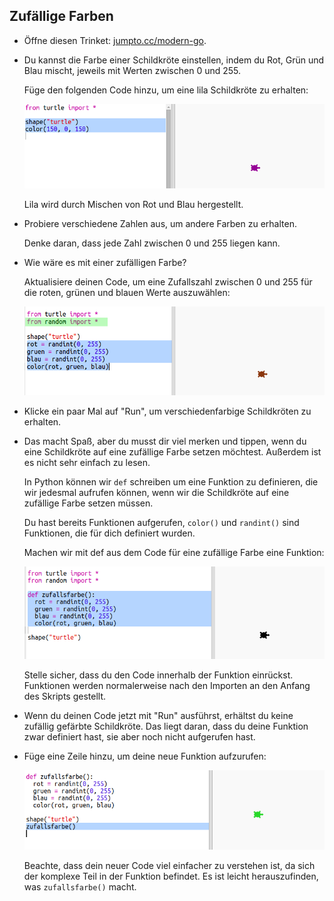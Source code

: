 ## Zufällige Farben

+ Öffne diesen Trinket: <a href="http://jumpto.cc/modern-go" target="_blank">jumpto.cc/modern-go</a>.

+ Du kannst die Farbe einer Schildkröte einstellen, indem du Rot, Grün und Blau mischt, jeweils mit Werten zwischen 0 und 255.
    
    Füge den folgenden Code hinzu, um eine lila Schildkröte zu erhalten:
    
    ![screenshot](images/modern-purple.png)
    
    Lila wird durch Mischen von Rot und Blau hergestellt.

+ Probiere verschiedene Zahlen aus, um andere Farben zu erhalten.
    
    Denke daran, dass jede Zahl zwischen 0 und 255 liegen kann.

+ Wie wäre es mit einer zufälligen Farbe?
    
    Aktualisiere deinen Code, um eine Zufallszahl zwischen 0 und 255 für die roten, grünen und blauen Werte auszuwählen:
    
    ![screenshot](images/modern-random-colour.png)

+ Klicke ein paar Mal auf "Run", um verschiedenfarbige Schildkröten zu erhalten.

+ Das macht Spaß, aber du musst dir viel merken und tippen, wenn du eine Schildkröte auf eine zufällige Farbe setzen möchtest. Außerdem ist es nicht sehr einfach zu lesen.
    
    In Python können wir `def` schreiben um eine Funktion zu definieren, die wir jedesmal aufrufen können, wenn wir die Schildkröte auf eine zufällige Farbe setzen müssen.
    
    Du hast bereits Funktionen aufgerufen, `color()` und `randint()` sind Funktionen, die für dich definiert wurden.
    
    Machen wir mit def aus dem Code für eine zufällige Farbe eine Funktion:
    
    ![screenshot](images/modern-colour-function.png)
    
    Stelle sicher, dass du den Code innerhalb der Funktion einrückst. Funktionen werden normalerweise nach den Importen an den Anfang des Skripts gestellt.

+ Wenn du deinen Code jetzt mit "Run" ausführst, erhältst du keine zufällig gefärbte Schildkröte. Das liegt daran, dass du deine Funktion zwar definiert hast, sie aber noch nicht aufgerufen hast.

+ Füge eine Zeile hinzu, um deine neue Funktion aufzurufen:
    
    ![screenshot](images/modern-call-colour.png)
    
    Beachte, dass dein neuer Code viel einfacher zu verstehen ist, da sich der komplexe Teil in der Funktion befindet. Es ist leicht herauszufinden, was `zufallsfarbe()` macht.